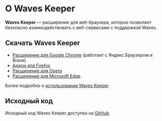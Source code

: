 # О Waves Keeper

**Waves Keeper** — расширение для веб-браузера, которое позволяет безопасно взаимодействовать с веб-сервисами с поддержкой Waves.

## Скачать Waves Keeper

* [Расширение для Google Chrome](https://chrome.google.com/webstore/detail/waves-keeper/lpilbniiabackdjcionkobglmddfbcjo)  (работает с Яндекс.Браузером и Brave)
* [Аддон для Firefox](https://addons.mozilla.org/en-US/firefox/addon/waves-keeper)
* [Расширение для Opera](https://addons.opera.com/ru/extensions/details/waves-keeper)
* [Расширение для Microsoft Edge](https://www.microsoft.com/ru-ru/p/waves-keeper/9npz1hrq32nt?activetab=pivot:overviewtab)

Более подробно о [использовании Waves Keeper](/waves-keeper/how-to-use-waves-keeper.md)

## Исходный код

Исходный код Waves Keeper доступен на [GitHub](https://github.com/wavesplatform/waveskeeper).
